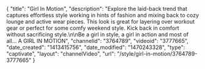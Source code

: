 {
    "title": "Girl In Motion",
    "description": "Explore the laid-back trend that captures effortless style working in hints of fashion and mixing back to cozy lounge and active wear pieces. This look is great for layering over workout gear or perfect for some comfy weekend style. Kick back in comfort without sacrificing style.\n\nBe a girl in style, a girl in action and most of all... A GIRL IN MOTION",
    "channelid": "3764789",
    "videoid": "3777665",
    "date_created": "1413415756",
    "date_modified": "1470243328",
    "type": "captivate",
    "layout": "channelVideo",
    "url": "\/style\/girl-in-motion\/3764789-3777665"
}